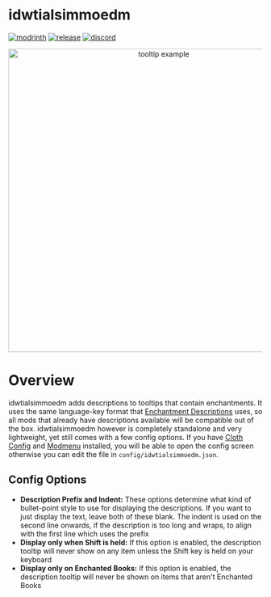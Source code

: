 # idwtialsimmoedm

<!--[![curseforge](https://img.shields.io/badge/-CurseForge-gray?style=for-the-badge&logo=curseforge&labelColor=orange)](https://www.curseforge.com/minecraft/mc-mods/things-fabric)-->
[![modrinth](https://img.shields.io/badge/-modrinth-gray?style=for-the-badge&labelColor=green&labelWidth=15&logo=appveyor&logoColor=white)](https://modrinth.com/mod/idwtialsimmoedm)
[![release](https://img.shields.io/github/v/release/gliscowo/idwtialsimmoedm?logo=github&style=for-the-badge)](https://github.com/gliscowo/idwtialsimmoedm/releases)
[![discord](https://img.shields.io/discord/825828008644313089?label=wisp%20forest&logo=discord&logoColor=white&style=for-the-badge)](https://discord.gg/xrwHKktV2d)

<center><img src="https://i.imgur.com/lDciZFI.png" alt="tooltip example" width=600></center>

# Overview

idwtialsimmoedm adds descriptions to tooltips that contain enchantments. It uses the same language-key format that [Enchantment Descriptions](https://www.curseforge.com/minecraft/mc-mods/enchantment-descriptions) uses, so all mods that already have descriptions available will be compatible out of the box. idwtialsimmoedm however is completely standalone and very lightweight, yet still comes with a few config options. If you have [Cloth Config](https://modrinth.com/mod/cloth-config) and [Modmenu](https://modrinth.com/mod/modmenu) installed, you will be able to open the config screen otherwise you can edit the file in `config/idwtialsimmoedm.json`.

## Config Options
- **Description Prefix and Indent:** These options determine what kind of bullet-point style to use for displaying the descriptions. If you want to just display the text, leave both of these blank. The indent is used on the second line onwards, if the description is too long and wraps, to align with the first line which uses the prefix
- **Display only when Shift is held:** If this option is enabled, the description tooltip will never show on any item unless the Shift key is held on your keyboard
- **Display only on Enchanted Books:** If this option is enabled, the description tooltip will never be shown on items that aren't Enchanted Books  